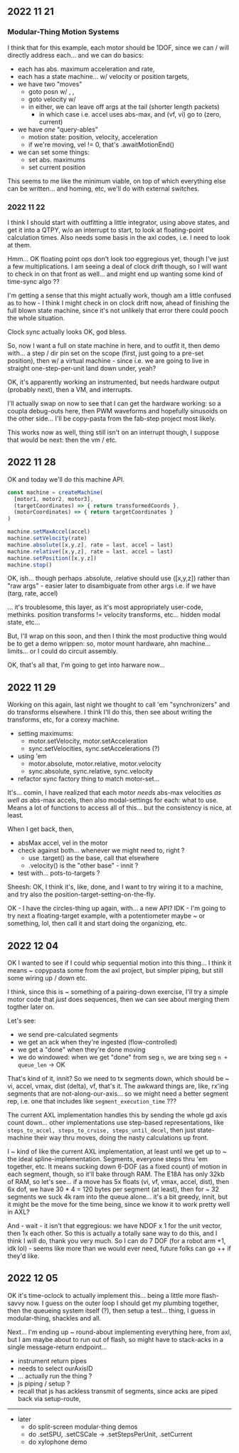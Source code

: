 ## 2022 11 21 

### Modular-Thing Motion Systems 

I think that for this example, each motor should be 1DOF, since we can / will directly address each... and we can do basics:

- each has abs. maximum acceleration and rate, 
- each has a state machine... w/ velocity or position targets, 
- we have two "moves"
  - goto posn w/ <accel>, <vf>, <vi>
  - goto velocity w/ <accel> 
  - in either, we can leave off args at the tail (shorter length packets)
    - in which case i.e. accel uses abs-max, and (vf, vi) go to (zero, current)
- we have *one* "query-ables"
  - motion state: position, velocity, acceleration 
  - if we're moving, vel != 0, that's .awaitMotionEnd() 
- we can set some things:
  - set abs. maximums 
  - set current position 

This seems to me like the minimum viable, on top of which everything else can be written... and homing, etc, we'll do with external switches. 

### 2022 11 22

I think I should start with outfitting a little integrator, using above states, and get it into a QTPY, w/o an interrupt to start, to look at floating-point calculation times. Also needs some basis in the axl codes, i.e. I need to look at them. 

Hmm... OK floating point ops don't look too eggregious yet, though I've just a few multiplications. I am seeing a deal of clock drift though, so I will want to check in on that front as well... and might end up wanting some kind of time-sync algo ?? 

I'm getting a sense that this might actually work, though am a little confused as to how - I think I might check in on clock drift now, ahead of finishing the full blown state machine, since it's not unlikely that error there could pooch the whole situation. 

Clock sync actually looks OK, god bless. 

So, now I want a full on state machine in here, and to outfit it, then demo with... a step / dir pin set on the scope (first, just going to a pre-set position), then w/ a virtual machine - since i.e. we are going to live in straight one-step-per-unit land down under, yeah? 

OK, it's apparently working an instrumented, but needs hardware output (probably next), then a VM, and interrupts. 

I'll actually swap on now to see that I can get the hardware working: so a coupla debug-outs here, then PWM waveforms and hopefully sinusoids on the other side... I'll be copy-pasta from the fab-step project most likely. 

This works now as well, thing still isn't on an interrupt though, I suppose that would be next: then the vm / etc. 

## 2022 11 28 

OK and today we'll do this machine API.

```js
const machine = createMachine(
  [motor1, motor2, motor3],
  (targetCoordinates) => { return transformedCoords },
  (motorCoordinates) => { return targetCoordinates }
)

machine.setMaxAccel(accel)
machine.setVelocity(rate)
machine.absolute([x,y,z], rate = last, accel = last)
machine.relative([x,y,z], rate = last, accel = last)
machine.setPosition([x,y,z])
machine.stop()
```

OK, ish... though perhaps .absolute, .relative should use ([x,y,z]) rather than "raw args" - easier later to disambiguate from other args i.e. if we have (targ, rate, accel)

... it's troublesome, this layer, as it's most appropriately user-code, methinks. position transforms != velocity transforms, etc... hidden modal state, etc... 

But, I'll wrap on this soon, and then I think the most productive thing would be to get a demo wrippen: so, motor mount hardware, ahn machine... limits... or I could do circuit assembly. 

OK, that's all that, I'm going to get into harware now... 

## 2022 11 29

Working on this again, last night we thought to call 'em "synchronizers" and do transforms elsewhere. I think I'll do this, then see about writing the transforms, etc, for a corexy machine. 

- setting maximums:
  - motor.setVelocity, motor.setAcceleration 
  - sync.setVelocities, sync.setAccelerations (?) 
- using 'em 
  - motor.absolute, motor.relative, motor.velocity 
  - sync.absolute, sync.relative, sync.velocity 
- refactor sync factory thing to match motor-set... 

It's... comin, I have realized that each motor *needs* abs-max velocities *as well as* abs-max accels, then also modal-settings for each: what to use. Means a lot of functions to access all of this... but the consistency is nice, at least. 

When I get back, then,

- absMax accel, vel in the motor 
- check against both... whenever we might need to, right ? 
  - use .target() as the base, call that elsewhere
  - .velocity() is the "other base" - innit ? 
- test with... pots-to-targets ? 

Sheesh: OK, I think it's, like, done, and I want to try wiring it to a machine, and try also the position-target-setting-on-the-fly. 

OK - I have the circles-thing up again, with... a new API? IDK - I'm going to try next a floating-target example, with a potentiometer maybe ~ or something, lol, then call it and start doing the organizing, etc. 

## 2022 12 04 

OK I wanted to see if I could whip sequential motion into this thing... I think it means ~ copypasta some from the axl project, but simpler piping, but still some wiring up / down etc. 

I think, since this is ~ something of a pairing-down exercise, I'll try a simple motor code that *just* does sequences, then we can see about merging them togther later on. 

Let's see: 

- we send pre-calculated segments 
- we get an ack when they're ingested (flow-controlled)
- we get a "done" when they're done moving 
- we do windowed: when we get "done" from seg `n`, we are txing seg `n + queue_len` -> OK 

That's kind of it, innit? So we need to tx segments down, which should be ~ vi, accel, vmax, dist (delta), vf, that's it. The awkward things are, like, rx'ing segments that are not-along-our-axis... so we might need a better segment rep, i.e. one that includes like `segment_execution_time` ??? 

The current AXL implementation handles this by sending the whole gd axis count down... other implementations use step-based representations, like `steps_to_accel, steps_to_cruise, steps_until_decel`, then just state-machine their way thru moves, doing the nasty calculations up front. 

I ~ kind of like the current AXL implementation, at least until we get up to ~ the ideal spline-implementation. Segments, everyone steps thru 'em together, etc. It means sucking down 6-DOF (as a fixed count) of motion in each segment, though, so it'll bake through RAM. The E18A has only 32kb of RAM, so let's see... if a move has 5x floats (vi, vf, vmax, accel, dist), then 6x dof, we have 30 * 4 = 120 bytes per segment (at least), then for ~ 32 segments we suck 4k ram into the queue alone... it's a bit greedy, innit, but it might be the move for the time being, since we know it to work pretty well in AXL? 

And - wait - it isn't that eggregious: we have NDOF x 1 for the unit vector, then 1x each other. So this is actually a totally sane way to do this, and I think I will do, thank you very much. So I can do 7 DOF (for a robot arm +1, idk lol) - seems like more than we would ever need, future folks can go ++ if they'd like. 

## 2022 12 05 

OK it's time-oclock to actually implement this... being a little more flash-savvy now. I guess on the outer loop I should get my plumbing together, then the queueing system itself (?), then setup a test... thing, I guess in modular-thing, shackles and all. 

Next... I'm ending up ~ round-about implementing everything here, from axl, but I am maybe about to run out of flash, so might have to stack-acks in a single message-return endpoint... 

- instrument return pipes 
- needs to select ourAxisID
- ... actually run the thing ? 
- js piping / setup ? 
- recall that js has ackless transmit of segments, since acks are piped back via setup-route, 

---

- later
  - do split-screen modular-thing demos 
  - do .setSPU, .setCSCale -> .setStepsPerUnit, .setCurrent
  - do xylophone demo 